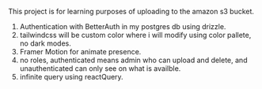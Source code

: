 This project is for learning purposes of uploading to the amazon s3 bucket.

1. Authentication with BetterAuth in my postgres db using drizzle.
2. tailwindcss will be custom color where i will modify using color pallete, no dark modes. 
3. Framer Motion for animate presence.
4. no roles, authenticated means admin who can upload and delete, and unauthenticated can only see on what is availble.
5. infinite query using reactQuery.
